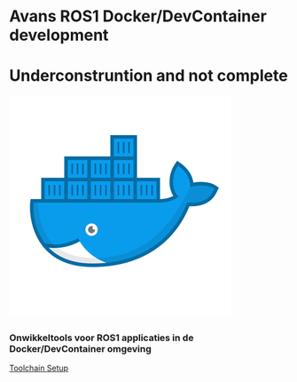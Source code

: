 # Avans ROS1 Docker/DevContainer development


# Underconstruntion and not complete 

![Image](documentation/images/docker.png)


### Onwikkeltools voor ROS1 applicaties in de Docker/DevContainer omgeving


[Toolchain Setup](documentation/toolchain_setup.md)



